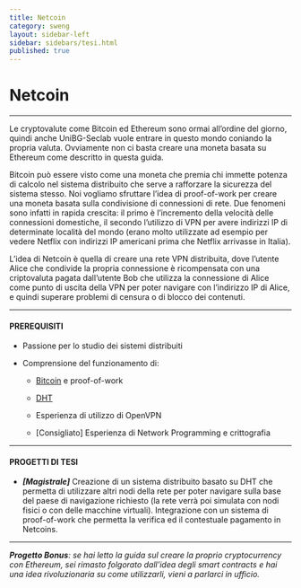 ```yaml
---
title: Netcoin
category: sweng
layout: sidebar-left
sidebar: sidebars/tesi.html
published: true
---
```


# Netcoin
---------

Le cryptovalute come Bitcoin ed Ethereum sono ormai all’ordine del giorno,
quindi anche UniBG-Seclab vuole entrare in questo mondo coniando la propria
valuta.  Ovviamente non ci basta creare una moneta basata su Ethereum come
descritto in questa guida.

Bitcoin può essere visto come una moneta che premia chi immette potenza di
calcolo nel sistema distribuito che serve a rafforzare la sicurezza del sistema
stesso. Noi vogliamo sfruttare l’idea di proof-of-work per creare una moneta
basata sulla condivisione di connessioni di rete.  Due fenomeni sono infatti in
rapida crescita: il primo è l’incremento della velocità delle connessioni
domestiche, il secondo l’utilizzo di VPN per avere indirizzi IP di determinate
località del mondo (erano molto utilizzate ad esempio per vedere Netflix con
indirizzi IP americani prima che Netflix arrivasse in Italia).

L’idea di Netcoin è quella di creare una rete VPN distribuita, dove l’utente
Alice che condivide la propria connessione è ricompensata con una criptovaluta
pagata dall’utente Bob che utilizza la connessione di Alice come punto di uscita
della VPN per poter navigare con l’indirizzo IP di Alice, e quindi superare
problemi di censura o di blocco dei contenuti.


-----------------
#### PREREQUISITI

* Passione per lo studio dei sistemi distribuiti

* Comprensione del funzionamento di:

  * [Bitcoin](https://www.weusecoins.com/en/questions/) e proof-of-work

  * [DHT](https://en.wikipedia.org/wiki/Distributed_hash_table)

  * Esperienza di utilizzo di OpenVPN

  * [Consigliato] Esperienza di Network Programming e crittografia


---------------------
#### PROGETTI DI TESI

* **_[Magistrale]_** Creazione di un sistema distribuito basato su DHT che
  permetta di utilizzare altri nodi della rete per poter navigare sulla base del
  paese di navigazione richiesto (la rete verrà poi simulata con nodi fisici o
  con delle macchine virtuali). Integrazione con un sistema di proof-of-work che
  permetta la verifica ed il contestuale pagamento in Netcoins.

--------------------------------------------------------------------------------

_**Progetto Bonus**: se hai letto la guida sul creare la proprio cryptocurrency
con Ethereum, sei rimasto folgorato dall’idea degli smart contracts e hai una
idea rivoluzionaria su come utilizzarli, vieni a parlarci in ufficio._
